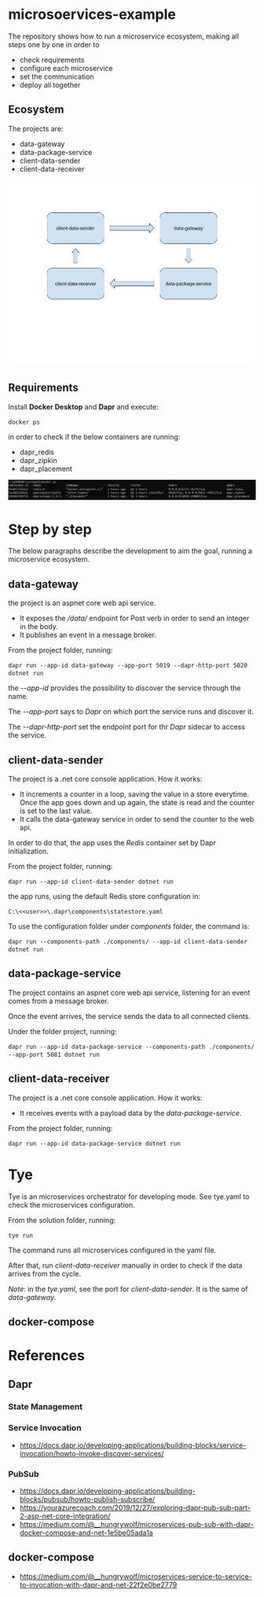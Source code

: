 # microsoervices-example

The repository shows how to run a microservice ecosystem, making all steps one by one in order to

- check requirements
- configure each microservice
- set the communication
- deploy all together

## Ecosystem

The projects are:

- data-gateway
- data-package-service
- client-data-sender
- client-data-receiver

![docker ps for dapr](assets/microservices-example-component-diagram.jpg)

## Requirements

Install **Docker Desktop** and **Dapr** and execute:

	docker ps

in order to check if the below containers are running:

- dapr_redis
- dapr_zipkin
- dapr_placement

![docker ps for dapr](assets/docker-ps-for-dapr.jpg)

# Step by step

The below paragraphs describe the development to aim the goal, running a microservice ecosystem.

## data-gateway

the project is an aspnet core web api service.

- It exposes the */data/* endpoint for Post verb in order to send an integer in the body.
- It publishes an event in a message broker.

From the project folder, running:

	dapr run --app-id data-gateway --app-port 5019 --dapr-http-port 5020 dotnet run

the *--app-id* provides the possibility to discover the service through the name.

The *--app-port* says to *Dapr* on which port the service runs and discover it.

The *--dapr-http-port* set the endpoint port for thr *Dapr* sidecar to access the service.

## client-data-sender

The project is a .net core console application. How it works:

- It increments a counter in a loop, saving the value in a store everytime. Once the app goes down and up again, the state is read and the counter is set to the last value.
- It calls the data-gateway service in order to send the counter to the web api.

In order to do that, the app uses the *Redis* container set by Dapr initialization.

From the project folder, running:

	dapr run --app-id client-data-sender dotnet run

the app runs, using the default Redis store configuration in:

	C:\<<user>>\.dapr\components\statestore.yaml

To use the configuration folder under *components* folder, the command is:

	dapr run --components-path ./components/ --app-id client-data-sender dotnet run

## data-package-service

The project contains an aspnet core web api service, listening for an event comes from a message broker.

Once the event arrives, the service sends the data to all connected clients.

Under the folder project, running:

	dapr run --app-id data-package-service --components-path ./components/ --app-port 5081 dotnet run

## client-data-receiver

The project is a .net core console application. How it works:

- It receives events with a payload data by the *data-package-service*.

From the project folder, running:

	dapr run --app-id data-package-service dotnet run

# Tye

Tye is an microservices orchestrator for developing mode. See tye.yaml to check the microservices configuration.

From the solution folder, running:

	tye run

The command runs all microservices configured in the yaml file.

After that, run *client-data-receiver* manually in order to check if the data arrives from the cycle.

*Note*: in the *tye.yaml*, see the port for *client-data-sender*. It is the same of *data-gateway*.

## docker-compose

# References

## Dapr

### State Management

### Service Invocation

- <https://docs.dapr.io/developing-applications/building-blocks/service-invocation/howto-invoke-discover-services/>

### PubSub

- <https://docs.dapr.io/developing-applications/building-blocks/pubsub/howto-publish-subscribe/>
- <https://yourazurecoach.com/2019/12/27/exploring-dapr-pub-sub-part-2-asp-net-core-integration/>
- <https://medium.com/@__hungrywolf/microservices-pub-sub-with-dapr-docker-compose-and-net-1e5be05ada1a>

## docker-compose

- <https://medium.com/@__hungrywolf/microservices-service-to-service-to-invocation-with-dapr-and-net-22f2e0be2779>